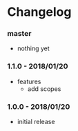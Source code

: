 # Changelog

### master

* nothing yet

### 1.1.0 - 2018/01/20

* features
    * add scopes

### 1.0.0 - 2018/01/20

* initial release
